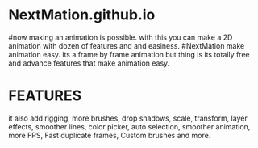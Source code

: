 
# NextMation.github.io
#now making an animation is possible. with this you can make a 2D animation with dozen of features and and easiness.
#NextMation make animation easy. its a frame by frame animation but thing is its totally free and advance features that make animation easy.


#																FEATURES
it also add rigging, more brushes, drop shadows, scale, transform, layer effects, smoother lines, color picker, auto selection, smoother animation, more FPS,
Fast duplicate frames, Custom brushes and more.
